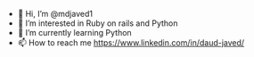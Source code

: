 - 👋 Hi, I’m @mdjaved1
- 👀 I’m interested in Ruby on rails and Python 
- 🌱 I’m currently learning Python
- 📫 How to reach me https://www.linkedin.com/in/daud-javed/

